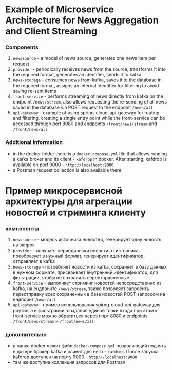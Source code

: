 # Example of Microservice Architecture for News Aggregation and Client Streaming

### Components

1. `newssource` - a model of news source, generates one news item per request
2. `provider` - periodically receives news from the source, transforms it into the required format, generates an identifier, sends it to kafka
3. `news-storage` - consumes news from kafka, saves it to the database in the required format, assigns an internal identifier for filtering to avoid saving re-sent items
4. `front-service` - performs streaming of news directly from kafka on the endpoint `/news/stream`, also allows requesting the re-sending of all news saved in the database via POST request to the endpoint `/news/all`
5. `api-gateway` - example of using spring-cloud-api-gateway for routing and filtering, creating a single entry point while the front-service can be accessed through port 8080 and endpoints `/front/news/stream` and `/front/news/all`

### Additional Information
- in the docker folder there is a `docker-compose.yml` file that allows running a kafka broker and its client - `kafdrop` in docker. After starting, kafdrop is available on port 9000 - `http://localhost:9000`
- a Postman request collection is also available there


# Пример микросервисной архитектуры для агрегации новостей и стриминга клиенту

### компоненты

1. `newssource` - модель источника новостей, генерирует одну новость на запрос
2. `provider` - получает периодически новости от источника, преобразует в нужный формат, генерирует идентификатор, отправляет в kafka
3. `news-storage` - потребляет новости из kafka, сохраняет в базу данных
в нужном формате, присваивает внутренний идентификатор, для фильтрации, чтобы не сохранять переотправленные
4. `front-service` - выполняет стриминг новостей непосредственно из kafka,
на ендпойнте `/news/stream`, также позволяет запросить переотправку всех сохраненных в базе новостей POST запросом на ендпойнт `/news/all`
5. `api-gateway` - пример использования spirng-cloud-api-gateway для роутинга и фильтрации, создания единой точки входа
при этом к front-service можно обратиться через порт 8080 и endpoints
`/front/news/stream` и `/front/news/all`

### дополнительно
- в папке docker лежит файл `docker-compose.yml` позволяющий поднять в докере брокер kafka и клиент для него - `kafdrop`. После запуска kafdrop доступен на порту 9000 - `http://localhost:9000`
- там же доступна коллекция запросов для Postman

